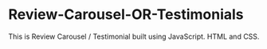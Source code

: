 # Review-Carousel-OR-Testimonials
This is Review Carousel / Testimonial built using JavaScript. HTML and CSS. 
